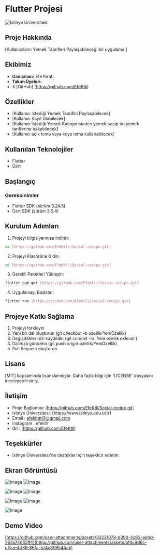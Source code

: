 # Flutter Projesi

![İstinye Üniversitesi](https://unitededucation.com/_next/image?url=https%3A%2F%2Fwww.unitededucation.com%2Flinklogoch%2Fistinye-university-logo.png&w=3840&q=75)

## Proje Hakkında
[Kullanıcıların Yemek Taarifleri Paylaşabileceği bir uygulama.]

## Ekibimiz
- **Danışman:** Efe Kıratlı
- **Takım Üyeleri:**
- X [GitHub] (https://github.com/EfeKtli)

## Özellikler 
- [Kullanıcı İstediği Yemek Taarifini Paylaşabilecek]
- [Kullanıcı Kayıt Olabilecek]
- [Kullanıcı İstediği Yemek Kategorisinden yemek seçip bu yemek tariflerine bakabilecek]
- [Kullanıcı açık tema veya koyu tema kullanabilecek]


## Kullanılan Teknolojiler
- Flutter
- Dart

## Başlangıç

### Gereksinimler
- Flutter SDK (sürüm 3.24.5)
- Dart SDK (sürüm 3.5.4)

## Kurulum Adımları

1. Projeyi bilgisiyarınıza indirin:
```bash
cd [https://github.com/EfeKtli/Social-recipe.git]
```

2. Projeyi Klasörüne Gidin:
```bash
cd [https://github.com/EfeKtli/Social-recipe.git]
```

3. Gerekli Paketleri Yükleyin:
```bash
flutter pub get [https://github.com/EfeKtli/Social-recipe.git]
```

4. Uygulamayı Başlatın:
```bash
flutter run [https://github.com/EfeKtli/Social-recipe.git]
```

## Projeye Katkı Sağlama

1. Projeyi forklayın
2. Yeni bir dal oluşturun (git checkout -b ozellik/YeniOzellik)
3. Değişikliklerinizi kaydedin (git commit -m 'Yeni özellik eklendi')
4. Dalınıza gönderin (git push origin ozellik/YeniOzellik)
5. Pull Request oluşturun

## Lisans
[MIT] kapsamında lisanslanmıştır. Daha fazla bilgi için 
 'LICENSE' dosyasını inceleyebilirsiniz.

 ## İletişim 
 - Proje Bağlantısı: [https://github.com/EfeKtli/Social-recipe.git]
 - istinye Üniversitesi: [https://www.istinye.edu.tr/tr]
 - Email : efekiratli1@gmail.com
 - İnstagram : efektli
 - Git : [https://github.com/EfeKtli]
 ## Teşekkürler 
 - İstinye Üniversitesi'ne destekleri için teşekkür ederim.
  

## Ekran Görüntüsü
![Image](https://github.com/user-attachments/assets/ae8f0051-f399-4db8-81cb-1ec0809090d3)
![Image](https://github.com/user-attachments/assets/27add852-7665-4fb2-a2e5-dc0bf5adb839)

![Image](https://github.com/user-attachments/assets/c450518d-44ec-4a29-a076-a7c4976825b5)
![Image](https://github.com/user-attachments/assets/8e8c033c-9047-442c-a8fc-bb168231fbbd)

![Image](https://github.com/user-attachments/assets/5b70c0df-c458-4ac3-b92c-a116e8264e71)
![Image](https://github.com/user-attachments/assets/267d5ee3-5be7-4c7e-9f77-fb75c03a42d7)

![Image](https://github.com/user-attachments/assets/cc0b407c-d20c-487c-8400-c93d53831c16)

## Demo Video
[https://github.com/user-attachments/assets/33231078-b39d-4c63-ad4d-783a74655ff4](https://github.com/user-attachments/assets/af0c8d6c-c2a5-4d36-86fa-574c809544ab)
